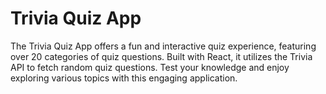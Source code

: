 # Trivia Quiz App

The Trivia Quiz App offers a fun and interactive quiz experience, featuring over 20 categories of quiz questions. 
Built with React, it utilizes the Trivia API to fetch random quiz questions. 
Test your knowledge and enjoy exploring various topics with this engaging application.

